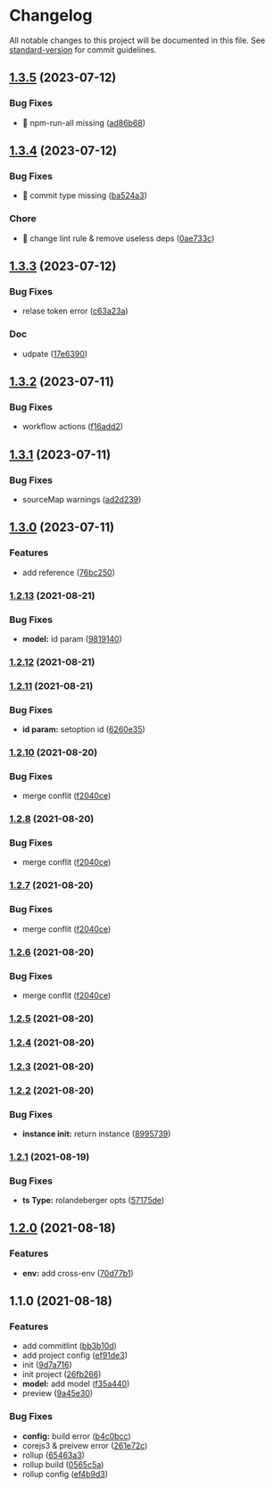 # Changelog

All notable changes to this project will be documented in this file. See [standard-version](https://github.com/conventional-changelog/standard-version) for commit guidelines.

## [1.3.5](https://github.com/cht527/rolandBergerGraph/compare/v1.3.4...v1.3.5) (2023-07-12)


### Bug Fixes

* 🐛 npm-run-all missing ([ad86b68](https://github.com/cht527/rolandBergerGraph/commit/ad86b68465d02a7827409808eac2e5de134a54d1))

## [1.3.4](https://github.com/cht527/rolandBergerGraph/compare/v1.3.3...v1.3.4) (2023-07-12)


### Bug Fixes

* 🐛 commit type missing ([ba524a3](https://github.com/cht527/rolandBergerGraph/commit/ba524a39a34de390757195c5b02370c771a235ed))


### Chore

* 🤖 change lint rule & remove useless deps ([0ae733c](https://github.com/cht527/rolandBergerGraph/commit/0ae733c8d8e8ee77a9f80c66ee995de598159abc))

## [1.3.3](https://github.com/cht527/rolandBergerGraph/compare/v1.3.2...v1.3.3) (2023-07-12)


### Bug Fixes

* relase token error ([c63a23a](https://github.com/cht527/rolandBergerGraph/commit/c63a23a46855c0376f667019ca8ecaf08e8e17f2))


### Doc

* udpate ([17e6390](https://github.com/cht527/rolandBergerGraph/commit/17e63909cf0b16bd2d0e6c28b5629d42153f7f22))

## [1.3.2](https://github.com/cht527/rolandBergerGraph/compare/v1.3.1...v1.3.2) (2023-07-11)


### Bug Fixes

* workflow actions ([f16add2](https://github.com/cht527/rolandBergerGraph/commit/f16add206cd13ac841971235f99ea76d93cf216b))

## [1.3.1](https://github.com/cht527/rolandBergerGraph/compare/v1.3.0...v1.3.1) (2023-07-11)


### Bug Fixes

* sourceMap warnings ([ad2d239](https://github.com/cht527/rolandBergerGraph/commit/ad2d239845984f263e05c92d12ac0e022bedde32))

## [1.3.0](https://github.com/cht527/rolandBergerGraph/compare/v1.2.13...v1.3.0) (2023-07-11)


### Features

* add reference ([76bc250](https://github.com/cht527/rolandBergerGraph/commit/76bc250c2f9928a46df92c02e1dc8aeaea095f28))

### [1.2.13](https://github.com/cht527/rolandBergerGraph/compare/v1.2.12...v1.2.13) (2021-08-21)


### Bug Fixes

* **model:** id param ([9819140](https://github.com/cht527/rolandBergerGraph/commit/9819140d302f8511ad1241a5a7bfba319e8a4dc9))

### [1.2.12](https://github.com/cht527/rolandBergerGraph/compare/v1.2.11...v1.2.12) (2021-08-21)

### [1.2.11](https://github.com/cht527/rolandBergerGraph/compare/v1.2.10...v1.2.11) (2021-08-21)


### Bug Fixes

* **id param:** setoption id ([6260e35](https://github.com/cht527/rolandBergerGraph/commit/6260e35c70b8e0593f0469afdf441ac68259136d))

### [1.2.10](https://github.com/cht527/rolandBergerGraph/compare/v1.2.9...v1.2.10) (2021-08-20)


### Bug Fixes

* merge conflit ([f2040ce](https://github.com/cht527/rolandBergerGraph/commit/f2040ceb3289ac980a61e86232cec52cec9123b3))

### [1.2.8](https://github.com/cht527/rolandBergerGraph/compare/v1.2.9...v1.2.8) (2021-08-20)


### Bug Fixes

* merge conflit ([f2040ce](https://github.com/cht527/rolandBergerGraph/commit/f2040ceb3289ac980a61e86232cec52cec9123b3))

### [1.2.7](https://github.com/cht527/rolandBergerGraph/compare/v1.2.9...v1.2.7) (2021-08-20)


### Bug Fixes

* merge conflit ([f2040ce](https://github.com/cht527/rolandBergerGraph/commit/f2040ceb3289ac980a61e86232cec52cec9123b3))

### [1.2.6](https://github.com/cht527/rolandBergerGraph/compare/v1.2.9...v1.2.6) (2021-08-20)


### Bug Fixes

* merge conflit ([f2040ce](https://github.com/cht527/rolandBergerGraph/commit/f2040ceb3289ac980a61e86232cec52cec9123b3))

### [1.2.5](https://github.com/cht527/rolandBergerGraph/compare/v1.2.4...v1.2.5) (2021-08-20)

### [1.2.4](https://github.com/cht527/rolandBergerGraph/compare/v1.2.3...v1.2.4) (2021-08-20)

### [1.2.3](https://github.com/cht527/rolandBergerGraph/compare/v1.2.2...v1.2.3) (2021-08-20)

### [1.2.2](https://github.com/cht527/rolandBergerGraph/compare/v1.2.1...v1.2.2) (2021-08-20)


### Bug Fixes

* **instance init:** return instance ([8995739](https://github.com/cht527/rolandBergerGraph/commit/8995739f1cb1262b12f63b3076589638ac1636f7))

### [1.2.1](https://github.com/cht527/rolandBergerGraph/compare/v1.2.0...v1.2.1) (2021-08-19)


### Bug Fixes

* **ts Type:** rolandeberger opts ([57175de](https://github.com/cht527/rolandBergerGraph/commit/57175dec0d0a36ae4218881653bbc85e064e6f19))

## [1.2.0](https://github.com/cht527/rolandBergerGraph/compare/v1.1.0...v1.2.0) (2021-08-18)


### Features

* **env:** add cross-env ([70d77b1](https://github.com/cht527/rolandBergerGraph/commit/70d77b1464d3247e6f212d6d8007206288851b6b))

## 1.1.0 (2021-08-18)


### Features

* add commitlint ([bb3b10d](https://github.com/cht527/rolandBergerGraph/commit/bb3b10d311ff9a058d619892c566f3daed888d80))
* add project config ([ef91de3](https://github.com/cht527/rolandBergerGraph/commit/ef91de3720aa8a331e09864a8e4e33980fb52bdf))
* init ([9d7a716](https://github.com/cht527/rolandBergerGraph/commit/9d7a716f6a0f08c9c0fba24e38efa8c86fe8c2b7))
* init project ([26fb266](https://github.com/cht527/rolandBergerGraph/commit/26fb2663300c3843410b32162eb128a347f01494))
* **model:** add model ([f35a440](https://github.com/cht527/rolandBergerGraph/commit/f35a440954bae175e2e8908a123df1af781d79a5))
* preview ([9a45e30](https://github.com/cht527/rolandBergerGraph/commit/9a45e3023dd9dc4fadb7d131ef7c4bd7f70ac005))


### Bug Fixes

* **config:** build error ([b4c0bcc](https://github.com/cht527/rolandBergerGraph/commit/b4c0bcc41106b2598a1a9effd763de51cca4a1b9))
* corejs3 & preivew error ([261e72c](https://github.com/cht527/rolandBergerGraph/commit/261e72cf8a0a698b1fa23e0a5721a94975ad7752))
* rollup ([65463a3](https://github.com/cht527/rolandBergerGraph/commit/65463a36105dfc69cd0f15672a06fff38c803a34))
* rollup build ([0565c5a](https://github.com/cht527/rolandBergerGraph/commit/0565c5a9515651a2bfb53c3e7274132b0212145e))
* rollup config ([ef4b9d3](https://github.com/cht527/rolandBergerGraph/commit/ef4b9d386d56a3261cd8e57be245dc23df0ff7ef))
